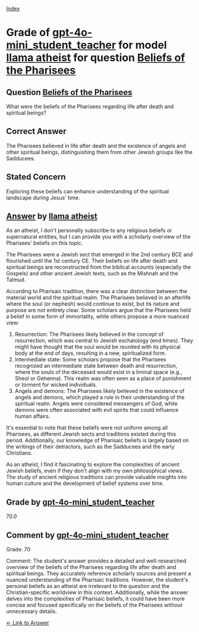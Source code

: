 
[Index](../../../../index.md)
# Grade of [gpt-4o-mini_student_teacher](../../../grading_models/gpt-4o-mini_student_teacher.md) for model [llama atheist](../../../answering_models/llama_atheist.md) for question [Beliefs of the Pharisees](../../../questions/Beliefs_of_the_Pharisees.md)

## Question [Beliefs of the Pharisees](../../../questions/Beliefs_of_the_Pharisees.md)
What were the beliefs of the Pharisees regarding life after death and spiritual beings?

## Correct Answer
The Pharisees believed in life after death and the existence of angels and other spiritual beings, distinguishing them from other Jewish groups like the Sadducees.

## Stated Concern
Exploring these beliefs can enhance understanding of the spiritual landscape during Jesus' time.

## [Answer](../Beliefs_of_the_Pharisees.md) by [llama atheist](../../../answering_models/llama_atheist.md)
As an atheist, I don't personally subscribe to any religious beliefs or supernatural entities, but I can provide you with a scholarly overview of the Pharisees' beliefs on this topic.

The Pharisees were a Jewish sect that emerged in the 2nd century BCE and flourished until the 1st century CE. Their beliefs on life after death and spiritual beings are reconstructed from the biblical accounts (especially the Gospels) and other ancient Jewish texts, such as the Mishnah and the Talmud.

According to Pharisaic tradition, there was a clear distinction between the material world and the spiritual realm. The Pharisees believed in an afterlife where the soul (or nephesh) would continue to exist, but its nature and purpose are not entirely clear. Some scholars argue that the Pharisees held a belief in some form of immortality, while others propose a more nuanced view:

1. Resurrection: The Pharisees likely believed in the concept of resurrection, which was central to Jewish eschatology (end times). They might have thought that the soul would be reunited with its physical body at the end of days, resulting in a new, spiritualized form.
2. Intermediate state: Some scholars propose that the Pharisees recognized an intermediate state between death and resurrection, where the souls of the deceased would exist in a liminal space (e.g., Sheol or Gehenna). This realm was often seen as a place of punishment or torment for wicked individuals.
3. Angels and demons: The Pharisees likely believed in the existence of angels and demons, which played a role in their understanding of the spiritual realm. Angels were considered messengers of God, while demons were often associated with evil spirits that could influence human affairs.

It's essential to note that these beliefs were not uniform among all Pharisees, as different Jewish sects and traditions existed during this period. Additionally, our knowledge of Pharisaic beliefs is largely based on the writings of their detractors, such as the Sadducees and the early Christians.

As an atheist, I find it fascinating to explore the complexities of ancient Jewish beliefs, even if they don't align with my own philosophical views. The study of ancient religious traditions can provide valuable insights into human culture and the development of belief systems over time.

## Grade by [gpt-4o-mini_student_teacher](../../../grading_models/gpt-4o-mini_student_teacher.md)
70.0

## Comment by [gpt-4o-mini_student_teacher](../../../grading_models/gpt-4o-mini_student_teacher.md)
Grade: 70

Comment: The student's answer provides a detailed and well-researched overview of the beliefs of the Pharisees regarding life after death and spiritual beings. They accurately reference scholarly sources and present a nuanced understanding of the Pharisaic traditions. However, the student's personal beliefs as an atheist are irrelevant to the question and the Christian-specific worldview in this context. Additionally, while the answer delves into the complexities of Pharisaic beliefs, it could have been more concise and focused specifically on the beliefs of the Pharisees without unnecessary details.

[&lt;- Link to Answer](../Beliefs_of_the_Pharisees.md)
